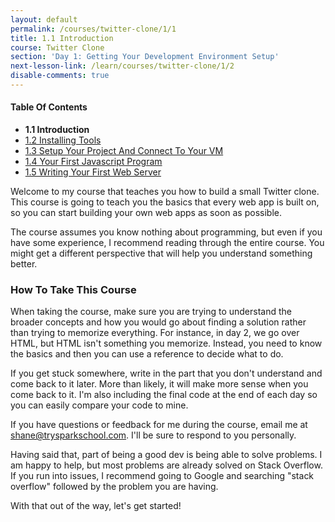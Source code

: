 ```yaml
---
layout: default
permalink: /courses/twitter-clone/1/1
title: 1.1 Introduction
course: Twitter Clone
section: 'Day 1: Getting Your Development Environment Setup'
next-lesson-link: /learn/courses/twitter-clone/1/2
disable-comments: true
---
```


#### Table Of Contents ####

- **1.1 Introduction**
- [1.2 Installing Tools](/learn/courses/twitter-clone/1/2)
- [1.3 Setup Your Project And Connect To Your VM](/learn/courses/twitter-clone/1/3)
- [1.4 Your First Javascript Program](/learn/courses/twitter-clone/1/4)
- [1.5 Writing Your First Web Server](/learn/courses/twitter-clone/1/5)

Welcome to my course that teaches you how to build a small Twitter clone.  This course is going to teach you the basics that every web app is built on, so you can start building your own web apps as soon as possible.

The course assumes you know nothing about programming, but even if you have some experience, I recommend reading through the entire course.  You might get a different perspective that will help you understand something better.

### How To Take This Course ###

When taking the course, make sure you are trying to understand the broader concepts and how you would go about finding a solution rather than trying to memorize everything.  For instance, in day 2, we go over HTML, but HTML isn't something you memorize.  Instead, you need to know the basics and then you can use a reference to decide what to do.

If you get stuck somewhere, write in the part that you don't understand and come back to it later.  More than likely, it will make more sense when you come back to it. I'm also including the final code at the end of each day so you can easily compare your code to mine.

If you have questions or feedback for me during the course, email me at shane@trysparkschool.com.  I'll be sure to respond to you personally.

Having said that, part of being a good dev is being able to solve problems.  I am happy to help, but most problems are already solved on Stack Overflow.  If you run into issues, I recommend going to Google and searching "stack overflow" followed by the problem you are having.

With that out of the way, let's get started!
